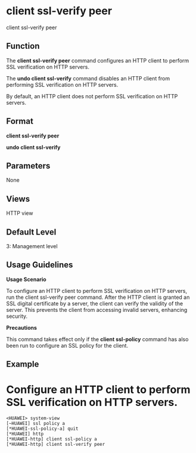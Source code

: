 client ssl-verify peer
======================

client ssl-verify peer

Function
--------



The **client ssl-verify peer** command configures an HTTP client to perform SSL verification on HTTP servers.

The **undo client ssl-verify** command disables an HTTP client from performing SSL verification on HTTP servers.



By default, an HTTP client does not perform SSL verification on HTTP servers.


Format
------

**client ssl-verify peer**

**undo client ssl-verify**


Parameters
----------

None

Views
-----

HTTP view


Default Level
-------------

3: Management level


Usage Guidelines
----------------

**Usage Scenario**

To configure an HTTP client to perform SSL verification on HTTP servers, run the client ssl-verify peer command. After the HTTP client is granted an SSL digital certificate by a server, the client can verify the validity of the server. This prevents the client from accessing invalid servers, enhancing security.

**Precautions**

This command takes effect only if the **client ssl-policy** command has also been run to configure an SSL policy for the client.


Example
-------

# Configure an HTTP client to perform SSL verification on HTTP servers.
```
<HUAWEI> system-view
[~HUAWEI] ssl policy a
[*HUAWEI-ssl-policy-a] quit
[*HUAWEI] http
[*HUAWEI-http] client ssl-policy a
[*HUAWEI-http] client ssl-verify peer

```